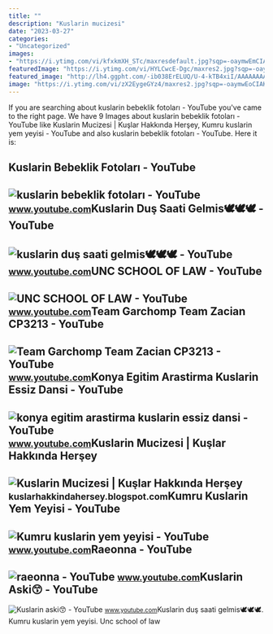 ```yaml
---
title: ""
description: "Kuslarin mucizesi"
date: "2023-03-27"
categories:
- "Uncategorized"
images:
- "https://i.ytimg.com/vi/kfxkmXH_STc/maxresdefault.jpg?sqp=-oaymwEmCIAKENAF8quKqQMa8AEB-AHIAYAC6AKKAgwIABABGGUgWShJMA8=&amp;rs=AOn4CLCKwQ58OuwVmpvG0d9poqB_mykO7g"
featuredImage: "https://i.ytimg.com/vi/HYLCwcE-Dgc/maxres2.jpg?sqp=-oaymwEoCIAKENAF8quKqQMcGADwAQH4AYwCgALgA4oCDAgAEAEYRSBHKGUwDw==&amp;rs=AOn4CLC_ulBvmvqa2cf2uT56Qfk3FCYaDA"
featured_image: "http://lh4.ggpht.com/-ib038ErELUQ/U-4-kTB4xiI/AAAAAAAAAHY/wRpno1ks81Y/s400/images.jpg"
image: "https://i.ytimg.com/vi/zX2EygeGYz4/maxres2.jpg?sqp=-oaymwEoCIAKENAF8quKqQMcGADwAQH4Ac4FgAKACooCDAgAEAEYZSBdKFUwDw==&amp;rs=AOn4CLC9kPcdHp3GShUZ6NlcIJXTA2bN1g"
---
```


If you are searching about kuslarin bebeklik fotoları - YouTube you've came to the right page. We have 9 Images about kuslarin bebeklik fotoları - YouTube like Kuslarin Mucizesi | Kuşlar Hakkında Herşey, Kumru kuslarin yem yeyisi - YouTube and also kuslarin bebeklik fotoları - YouTube. Here it is:

Kuslarin Bebeklik Fotoları - YouTube
------------------------------------

 ![kuslarin bebeklik fotoları - YouTube](https://i.ytimg.com/vi/n2zbh9-OM_g/hq2.jpg?sqp=-oaymwEoCOADEOgC8quKqQMcGADwAQH4Ac4FgAKACooCDAgAEAEYciA_KEMwDw==&rs=AOn4CLBQQ3t_nHq14tHSwuBYSTzf6eDN0w) <small>www.youtube.com</small>Kuslarin Duş Saati Gelmis🕊️🕊️🕊️ - YouTube
-----------------------------------------

 ![kuslarin duş saati gelmis🕊️🕊️🕊️ - YouTube](https://i.ytimg.com/vi/zX2EygeGYz4/maxres2.jpg?sqp=-oaymwEoCIAKENAF8quKqQMcGADwAQH4Ac4FgAKACooCDAgAEAEYZSBdKFUwDw==&rs=AOn4CLC9kPcdHp3GShUZ6NlcIJXTA2bN1g) <small>www.youtube.com</small>UNC SCHOOL OF LAW - YouTube
---------------------------

 ![UNC SCHOOL OF LAW - YouTube](https://i.ytimg.com/vi/MM_AklIAo8U/maxres2.jpg?sqp=-oaymwEoCIAKENAF8quKqQMcGADwAQH4Ac4FgAKACooCDAgAEAEYfyAXKBMwDw==&rs=AOn4CLD2FCnDE5OADHglvFCzS_Ry01Wdbg) <small>www.youtube.com</small>Team Garchomp Team Zacian CP3213 - YouTube
------------------------------------------

 ![Team Garchomp Team Zacian CP3213 - YouTube](https://i.ytimg.com/vi/HYLCwcE-Dgc/maxres2.jpg?sqp=-oaymwEoCIAKENAF8quKqQMcGADwAQH4AYwCgALgA4oCDAgAEAEYRSBHKGUwDw==&rs=AOn4CLC_ulBvmvqa2cf2uT56Qfk3FCYaDA) <small>www.youtube.com</small>Konya Egitim Arastirma Kuslarin Essiz Dansi - YouTube
-----------------------------------------------------

 ![konya egitim arastirma kuslarin essiz dansi - YouTube](https://i.ytimg.com/vi/tPZKAEI8iNg/maxresdefault.jpg?sqp=-oaymwEmCIAKENAF8quKqQMa8AEB-AGWA4AC0AWKAgwIABABGGUgYChaMA8=&rs=AOn4CLDIACAytZtn_3vDkaZMRj8G_40gUQ) <small>www.youtube.com</small>Kuslarin Mucizesi | Kuşlar Hakkında Herşey
------------------------------------------

 ![Kuslarin Mucizesi | Kuşlar Hakkında Herşey](http://lh4.ggpht.com/-ib038ErELUQ/U-4-kTB4xiI/AAAAAAAAAHY/wRpno1ks81Y/s400/images.jpg) <small>kuslarhakkindahersey.blogspot.com</small>Kumru Kuslarin Yem Yeyisi - YouTube
-----------------------------------

 ![Kumru kuslarin yem yeyisi - YouTube](https://i.ytimg.com/vi/kfxkmXH_STc/maxresdefault.jpg?sqp=-oaymwEmCIAKENAF8quKqQMa8AEB-AHIAYAC6AKKAgwIABABGGUgWShJMA8=&rs=AOn4CLCKwQ58OuwVmpvG0d9poqB_mykO7g) <small>www.youtube.com</small>Raeonna - YouTube
-----------------

 ![raeonna - YouTube](https://i.ytimg.com/vi/gdnvmSZH8Z0/maxres2.jpg?sqp=-oaymwEoCIAKENAF8quKqQMcGADwAQH4Ad4EgAK4CIoCDAgAEAEYSCBlKFwwDw==&rs=AOn4CLC3fcndE_t68ZJRv824LZpkzgNv3g) <small>www.youtube.com</small>Kuslarin Aski😙 - YouTube
------------------------

 ![Kuslarin aski😙 - YouTube](https://i.ytimg.com/vi/Z2SSZSHp3y8/hq2.jpg?sqp=-oaymwEoCOADEOgC8quKqQMcGADwAQH4AYYCgALgA4oCDAgAEAEYfyAzKBMwDw==&rs=AOn4CLB1Xg8ZJPF49EwsYTrNnct3c6z57g) <small>www.youtube.com</small>Kuslarin duş saati gelmis🕊️🕊️🕊️. Kumru kuslarin yem yeyisi. Unc school of law
